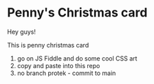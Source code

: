 # Penny's Christmas card

Hey guys!

This is penny christmas card

1. go on JS Fiddle and do some cool CSS art
2. copy and paste into this repo
3. no branch protek - commit to main
